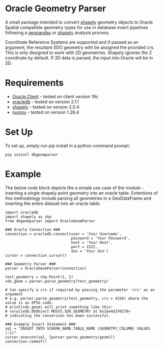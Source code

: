 # Oracle Geometry Parser

A small package intended to convert [shapely](https://shapely.readthedocs.io/en/2.0.4/index.html) geometry objects to Oracle Spatial compatible geometry types for use in database insert pipelines following a [geopandas](https://geopandas.org/en/latest/index.html) or [shapely](https://shapely.readthedocs.io/en/2.0.4/index.html) analysis process.

Coordinate Reference Systems are supported and if passed as an argument, the resultant SDO geometry with be assigned the provided crs. This is only designed to work with 2D geometries. Shapely ignores the Z coordinate by default. If 3D data is parsed, the input into Oracle will be in 2D.

# Requirements

- [Oracle Client](https://www.oracle.com/au/database/technologies/oracle19c-windows-downloads.html) - tested on client version 19c
- [oracledb](https://python-oracledb.readthedocs.io/en/v2.1.1/) - tested on version 2.1.1
- [shapely](https://shapely.readthedocs.io/en/2.0.4/index.html) - tested on version 2.0.4
- [numpy](https://numpy.org/doc/1.26/) - tested on version 1.26.4

# Set Up

To set up, simply run pip install in a python command prompt:

```
pip install dbgeomparser
```

# Example

The below code block depicts the a simple use case of the module - inserting a single shapely point geometry into an oracle table. Extentions of this methodology include parsing all geometries in a GeoDataFrame and inserting the entire dataset into an oracle table.

```
import oracledb
import shapely as shp
from dbgeomparser import OracleGeomParser

### Oracle Connection ###
connection = oracledb.connect(user = 'Your Username', 
                              password = 'Your Password', 
                              host = 'Your Host', 
                              port = 1521, 
                              dsn = 'Your dsn')
cursor = connection.cursor()

### Geometry Parser ###
parser = OracleGeomParser(connection) 

test_geometry = shp.Point(1, 1)
sdo_geom = parser.parse_geometry(test_geometry) 

# Can specify a crs if required by passing the parameter 'crs' as an argument 
# e.g. parser.parse_geometry(test_geometry, crs = 4326) where the value is an EPSG code.
# print(sdo_geom) will print something like this: 
# <oracledb.DbObject MDSYS.SDO_GEOMETRY at 0x2ae4d370170>
# indicating the conversion has been successful.

### Example Insert Statement ###
sql = "INSERT INTO SCHEMA_NAME.TABLE_NAME (GEOMETRY_COLUMN) VALUES (:1)"
cursor.execute(sql, [parser.parse_geometry(geom)])
connection.commit()
```
